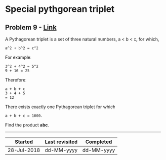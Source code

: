# Special pythgorean triplet

## Problem 9 - [Link](https://projecteuler.net/problem=9)

A Pythagorean triplet is a set of three natural numbers, a < b < c, for which,

```
a^2 + b^2 = c^2
```

For example:

```
3^2 + 4^2 = 5^2
9 + 16 = 25
```

Therefore:

```
a + b + c
3 + 4 + 5
= 12
```

There exists exactly one Pythagorean triplet for which

```
a + b + c = 1000.
```

Find the product **abc**.

---

| Started     | Last revisited | Completed  |
| ----------- | -------------- | ---------- |
| 28-Jul-2018 | dd-MM-yyyy     | dd-MM-yyyy |
